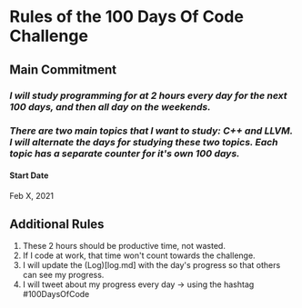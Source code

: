 # Rules of the 100 Days Of Code Challenge

## Main Commitment
### *I will study programming for at 2 hours every day for the next 100 days, and then all day on the weekends.*
### *There are two main topics that I want to study: C++ and LLVM. I will alternate the days for studying these two topics. Each topic has a separate counter for it's own 100 days.*

#### Start Date
Feb X, 2021

## Additional Rules
1. These 2 hours should be productive time, not wasted.
2. If I code at work, that time won't count towards the challenge.
3. I will update the (Log)[log.md] with the day's progress so that others can see my progress.
4. I will tweet about my progress every day -> using the hashtag #100DaysOfCode
